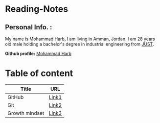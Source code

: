 # Reading-Notes

## Personal Info. :
My name is Mohammad Harb, I am living in Amman, Jordan. I am 28 years old male holding a bachelor's degree in industrial engineering from [JUST](https://www.just.edu.jo/Pages/Default.aspx). 

**Github profile:** [Mohammad Harb](https://github.com/mdharb)

# Table of content

| Title         | URL |
|-------        |---------|
| GitHub        | [Link1](read01.md)| 
| Git           | [Link2](read02.md)|
| Growth mindset| [Link3](Growth_mindset.md)|